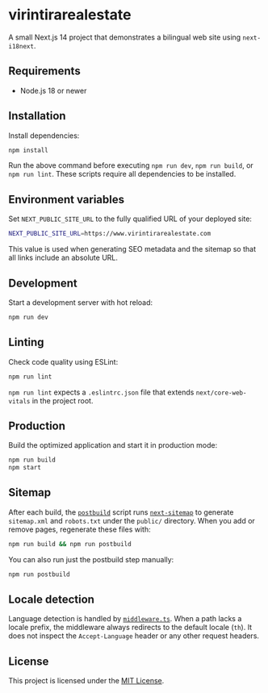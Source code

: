 # virintirarealestate

A small Next.js 14 project that demonstrates a bilingual web site using `next-i18next`.

## Requirements

- Node.js 18 or newer

## Installation

Install dependencies:

```bash
npm install
```

Run the above command before executing `npm run dev`, `npm run build`,
or `npm run lint`. These scripts require all dependencies to be installed.

## Environment variables

Set `NEXT_PUBLIC_SITE_URL` to the fully qualified URL of your deployed site:

```bash
NEXT_PUBLIC_SITE_URL=https://www.virintirarealestate.com
```

This value is used when generating SEO metadata and the sitemap so that all
links include an absolute URL.

## Development

Start a development server with hot reload:

```bash
npm run dev
```

## Linting

Check code quality using ESLint:

```bash
npm run lint
```

`npm run lint` expects a `.eslintrc.json` file that extends
`next/core-web-vitals` in the project root.

## Production

Build the optimized application and start it in production mode:

```bash
npm run build
npm start
```

## Sitemap

After each build, the [`postbuild`](package.json) script runs
[`next-sitemap`](https://github.com/iamvishnusankar/next-sitemap) to
generate `sitemap.xml` and `robots.txt` under the `public/` directory.
When you add or remove pages, regenerate these files with:

```bash
npm run build && npm run postbuild
```

You can also run just the postbuild step manually:

```bash
npm run postbuild
```
## Locale detection

Language detection is handled by [`middleware.ts`](middleware.ts). When a path
lacks a locale prefix, the middleware always redirects to the default locale
(`th`). It does not inspect the `Accept-Language` header or any other request
headers.


## License

This project is licensed under the [MIT License](LICENSE).
